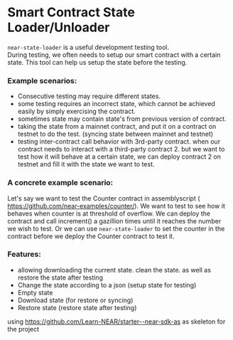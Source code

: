 # Smart Contract State Loader/Unloader

`near-state-loader` is a useful development testing tool.  
During testing, we often needs to setup our smart contract with a certain state.  This tool can help us setup the state before the testing.  

### Example scenarios:

- Consecutive testing may require different states.  
- some testing requires an incorrect state, which cannot be achieved easily by simply exercising the contract.
- sometimes state may contain state's from previous version of contract.
- taking the state from a mainnet contract, and put it on a contract on testnet to do the test.  (syncing state between mainnet and testnet)
- testing inter-contract call behavior with 3rd-party contract.  when our contract needs to interact with a third-party contract 2.  but we want to test how it will behave at a certain state, we can deploy contract 2 on testnet and fill it with the state we want to test.  

### A concrete example scenario:

Let's say we want to test the Counter contract in assemblyscript ( https://github.com/near-examples/counter/).  We want to test to see how it behaves when counter is at threshold of overflow.  We can deploy the contract and call increment() a gazillion times until it reaches the number we wish to test.  Or we can use `near-state-loader` to set the counter in the contract before we deploy the Counter contract to test it.  


### Features:
- allowing downloading the current state.  clean the state.  as well as restore the state after testing
- Change the state according to a json (setup state for testing)
- Empty state
- Download state (for restore or syncing)
- Restore state (restore state after testing)

using https://github.com/Learn-NEAR/starter--near-sdk-as as skeleton for the project



